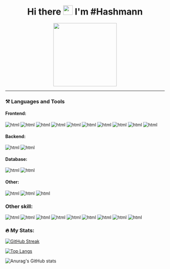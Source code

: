 <h1 align="center">Hi there <img src="https://media.giphy.com/media/hvRJCLFzcasrR4ia7z/giphy.gif" width="30px"/> I'm #Hashmann</h1>
<div id="header" align="center">
  <!--<img src="https://media.giphy.com/media/lBm4rgtyIPJmywXzLW/giphy.gif" width="400"/>-->
  <!--<img src="https://media.giphy.com/media/M9gbBd9nbDrOTu1Mqx/giphy.gif" width="400"/>-->
  <!--<img src="https://github.com/Hashmann/Hashmann/blob/main/52O8.gif" width="400"/>-->
  <img src="https://media.giphy.com/media/4hCJsNJ7zRcic/giphy.gif" width="200"/>
  
 <!--<img src="" width="400"/>-->
</div>

<div id="header" align="center">
<img src="https://komarev.com/ghpvc/?username=hashmann&label=PROFILE+VIEWS" alt=""/>
</div>

---

### ⚒️ Languages and Tools
#### Frontend:

![html](https://img.shields.io/badge/-HTML-090909?style=for-the-badge&logo=html5)
![html](https://img.shields.io/badge/-CSS-090909?style=for-the-badge&logo=css3&logoColor=1572B6)
![html](https://img.shields.io/badge/-sass-090909?style=for-the-badge&logo=sass&logoColor=CC6699)
![html](https://img.shields.io/badge/-JavaScript-090909?style=for-the-badge&logo=javaScript&logoColor=F7DF1E)
![html](https://img.shields.io/badge/-Bootstrap-090909?style=for-the-badge&logo=Bootstrap&logoColor=7952B3)
![html](https://img.shields.io/badge/-TailwindCSS-090909?style=for-the-badge&logo=TailwindCSS&logoColor=06B6D4)
![html](https://img.shields.io/badge/-vuejs-090909?style=for-the-badge&logo=vue.js&logoColor=4FC08D)
![html](https://img.shields.io/badge/-Vuetify-090909?style=for-the-badge&logo=Vuetify&logoColor=1867C0)
![html](https://img.shields.io/badge/-Quasar-090909?style=for-the-badge&logo=Quasar&logoColor=1976D2)
![html](https://img.shields.io/badge/-GreenSock-090909?style=for-the-badge&logo=GreenSock&logoColor=88CE02)

#### Backend:

![html](https://img.shields.io/badge/-Nodejs/Express-090909?style=for-the-badge&logo=node.js&logoColor=339933)
![html](https://img.shields.io/badge/-Laravel-090909?style=for-the-badge&logo=Laravel&logoColor=FF2D20)

#### Database:

![html](https://img.shields.io/badge/-MySQL/Eloquent-090909?style=for-the-badge&logo=MySQL&logoColor=4479A1)
![html](https://img.shields.io/badge/-Mongo-090909?style=for-the-badge&logo=MongoDB&logoColor=47A248)

#### Other:

![html](https://img.shields.io/badge/-C%23-090909?style=for-the-badge&logo=csharp&logoColor=239120)
![html](https://img.shields.io/badge/-Unity-090909?style=for-the-badge&logo=Unity&logoColor=fff)
![html](https://img.shields.io/badge/-Delphi-090909?style=for-the-badge&logo=Delphi&logoColor=EE1F35)

### Other skill:

![html](https://img.shields.io/badge/-Studio%20One-090909?style=for-the-badge&logo=NONE&logoColor=EE1F35)
![html](https://img.shields.io/badge/-Ableton%20Live-090909?style=for-the-badge&logo=abletonlive&logoColor=fff)
![html](https://img.shields.io/badge/-Reaper-090909?style=for-the-badge&logo=NONE&logoColor=fff)
![html](https://img.shields.io/badge/-After%20Effects-090909?style=for-the-badge&logo=AdobeAfterEffects&logoColor=9999FF)
![html](https://img.shields.io/badge/-Audition-090909?style=for-the-badge&logo=AdobeAudition&logoColor=9999FF)
![html](https://img.shields.io/badge/-Photoshop-090909?style=for-the-badge&logo=AdobePhotoshop&logoColor=31A8FF)
![html](https://img.shields.io/badge/-Autocad-090909?style=for-the-badge&logo=Autodesk&logoColor=0696D7)
![html](https://img.shields.io/badge/-Blender-090909?style=for-the-badge&logo=Blender&logoColor=F5792A)
![html](https://img.shields.io/badge/-Figma-090909?style=for-the-badge&logo=figma&logoColor=F24E1E)

[//]: # (### :fire: My Stats :)
### 🔥 My Stats:

[![GitHub Streak](http://github-readme-streak-stats.herokuapp.com?user=Hashmann&theme=dark)](https://git.io/streak-stats)

[![Top Langs](https://github-readme-stats.vercel.app/api/top-langs/?username=hashmann&layout=compact&theme=tokyonight)](https://github.com/anuraghazra/github-readme-stats)

![Anurag's GitHub stats](https://github-readme-stats.vercel.app/api?username=hashmann&show_icons=true&theme=tokyonight)










<!--
**Hashmann/Hashmann** is a ✨ _special_ ✨ repository because its `README.md` (this file) appears on your GitHub profile.
<img src="" alt="" width="86"/>
Here are some ideas to get you started:

- 🔭 I’m currently working on ...
- 🌱 I’m currently learning ...
- 👯 I’m looking to collaborate on ...
- 🤔 I’m looking for help with ...
- 💬 Ask me about ...
- 📫 How to reach me: ...
- 😄 Pronouns: ...
- ⚡ Fun fact: ...👋
-->
